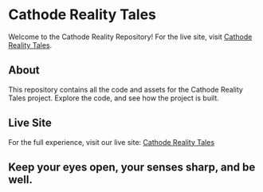 # Cathode Reality Tales
Welcome to the Cathode Reality Repository! For the live site, visit [Cathode Reality Tales](https://raytoob.github.io/CathodeRealityTales/index.html).

## About
This repository contains all the code and assets for the Cathode Reality Tales project. Explore the code, and see how the project is built.

## Live Site
For the full experience, visit our live site: [Cathode Reality Tales](https://raytoob.github.io/CathodeRealityTales/index.html)

## Keep your eyes open, your senses sharp, and be well.
